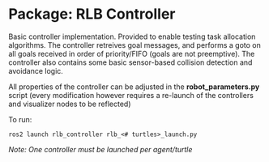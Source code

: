 # Package: RLB Controller
Basic controller implementation. Provided to enable testing task allocation algorithms. The controller retreives goal messages, and performs a goto on all goals received in order of priority/FIFO (goals are not preemptive). The controller also contains some basic sensor-based collision detection and avoidance logic.

All properties of the controller can be adjusted in the **robot_parameters.py** script (every modification however requires a re-launch of the controllers and visualizer nodes to be reflected)

To run:
```
ros2 launch rlb_controller rlb_<# turtles>_launch.py
```

*Note: One controller must be launched per agent/turtle*
